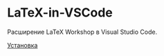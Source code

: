 # LaTeX-in-VSCode
Расширение LaTeX Workshop в Visual Studio Code.

[Установка](https://github.com/Strafe0/LaTeX-in-VSCode/wiki/%D0%9D%D0%B0%D1%87%D0%B0%D0%BB%D0%BE)
